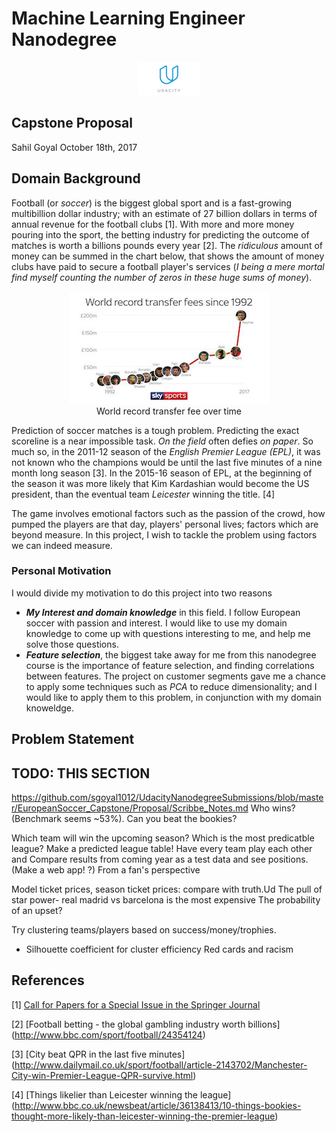 # Machine Learning Engineer Nanodegree
<p align="center">
  <img src=Images/Udacity.png>
</p>

## Capstone Proposal
Sahil Goyal
October 18th, 2017

## Domain Background

Football (or *soccer*) is the biggest global sport and is a fast-growing multibillion dollar industry; with an estimate of 27 billion dollars in terms of annual revenue for the football clubs [1]. With more and more money pouring into the sport, the betting industry for predicting the outcome of matches is worth a billions pounds every year [2]. The *ridiculous* amount of money can be summed in the chart below, that shows the amount of money clubs have paid to secure a football player's services (*I being a mere mortal find myself counting the number of zeros in these huge sums of money*).
<p align="center">
  <img src= Images/TransferFeeChart.jpg title="World record transfer fee over time"><br>
	World record transfer fee over time
</p>

Prediction of soccer matches is a tough problem. Predicting the exact scoreline is a near impossible task. *On the field* often defies *on paper*. So much so, in the 2011-12 season of the *English Premier League (EPL)*, it was not known who the champions would be until the last five minutes of a nine month long season [3]. In the 2015-16 season of EPL, at the beginning of the season it was more likely that Kim Kardashian would become the US president, than the eventual team *Leicester* winning the title. [4]

The game involves emotional factors such as the passion of the crowd, how pumped the players are that day, players' personal lives; factors which are beyond measure. In this project, I wish to tackle the problem using factors we can indeed measure.

### Personal Motivation
I would divide my motivation to do this project into two reasons

* ***My Interest and domain knowledge*** in this field. I follow European soccer with passion and interest. I would like to use my domain knowledge to come up with questions interesting to me, and help me solve those questions.
* ***Feature selection***, the biggest take away for me from this nanodegree course is the importance of feature selection, and finding correlations between features. The project on customer segments gave me a chance to apply some techniques such as *PCA* to reduce dimensionality; and I would like to apply them to this problem, in conjunction with my domain knoweldge.

## Problem Statement
## TODO: THIS SECTION
https://github.com/sgoyal1012/UdacityNanodegreeSubmissions/blob/master/EuropeanSoccer_Capstone/Proposal/Scribbe_Notes.md
Who wins? (Benchmark seems ~53%). Can you beat the bookies?

Which team will win the upcoming season?
Which is the most predicatble league?
Make a predicted league table! Have every team play each other and Compare results from coming year as a test data and see positions. (Make a web app! ?)
From a fan's perspective

Model ticket prices, season ticket prices: compare with truth.Ud
The pull of star power- real madrid vs barcelona is the most expensive
The probability of an upset?

Try clustering teams/players based on success/money/trophies.

- Silhouette coefficient for cluster efficiency
Red cards and racism

## References
[1]  [Call for Papers for a Special Issue in the Springer Journal](http://static.springer.com/sgw/documents/1599268/application/pdf/MachineLearning-CallForPapers-MachineLearningForFootball-v15+%282%29.pdf)

[2] [Football betting - the global gambling industry worth billions] (http://www.bbc.com/sport/football/24354124)

[3] [City beat QPR in the last five minutes] (http://www.dailymail.co.uk/sport/football/article-2143702/Manchester-City-win-Premier-League-QPR-survive.html)

[4] [Things likelier than Leicester winning the league] (http://www.bbc.co.uk/newsbeat/article/36138413/10-things-bookies-thought-more-likely-than-leicester-winning-the-premier-league)
